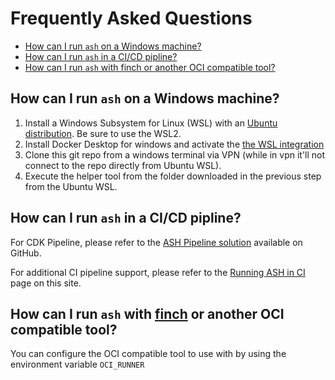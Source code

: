 # Frequently Asked Questions

<!-- TOC -->
- [How can I run `ash` on a Windows machine?](#how-can-i-run-ash-on-a-windows-machine)
- [How can I run `ash` in a CI/CD pipline?](#how-can-i-run-ash-in-a-cicd-pipline)
- [How can I run `ash` with finch or another OCI compatible tool?](#how-can-i-run-ash-with-finch-or-another-oci-compatible-tool)
<!-- /TOC -->

## How can I run `ash` on a Windows machine?

1. Install a Windows Subsystem for Linux (WSL) with an [Ubuntu distribution](https://docs.microsoft.com/en-us/windows/wsl/install). Be sure to use the WSL2.
2. Install Docker Desktop for windows and activate the [the WSL integration](https://docs.docker.com/desktop/windows/wsl/)
3. Clone this git repo from a windows terminal via VPN (while in vpn it'll not connect to the repo directly from Ubuntu WSL).
4. Execute the helper tool from the folder downloaded in the previous step from the Ubuntu WSL.

## How can I run `ash` in a CI/CD pipline?

For CDK Pipeline, please refer to the [ASH Pipeline solution](https://github.com/aws-samples/automated-security-helper-pipeline) available on GitHub.

For additional CI pipeline support, please refer to the [Running ASH in CI](./tutorials/running-ash-in-ci.md) page on this site.

## How can I run `ash` with [finch](https://aws.amazon.com/blogs/opensource/introducing-finch-an-open-source-client-for-container-development/) or another OCI compatible tool?

You can configure the OCI compatible tool to use with by using the environment variable `OCI_RUNNER`
